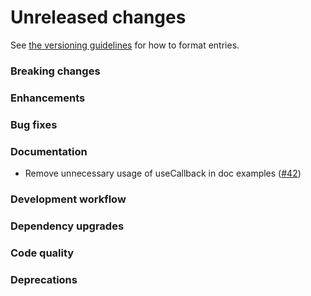 # Unreleased changes

See [the versioning guidelines](VERSIONING.md) for how to format entries.

### Breaking changes

### Enhancements

### Bug fixes

### Documentation

-   Remove unnecessary usage of useCallback in doc examples ([#42](https://github.com/FieldLevel/FieldLevelPlaybook/pull/42))

### Development workflow

### Dependency upgrades

### Code quality

### Deprecations
